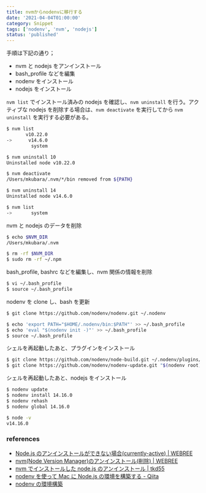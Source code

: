 ```yaml
---
title: nvmからnodenvに移行する
date: '2021-04-04T01:00:00'
category: Snippet
tags: ['nodenv', 'nvm', 'nodejs']
status: 'published'
---
```


手順は下記の通り；

- nvm と nodejs をアンインストール
- bash_profile などを編集
- nodenv をインストール
- nodejs をインストール

`nvm list` でインストール済みの nodejs を確認し、`nvm uninstall` を行う。アクティブな nodejs を削除する場合は、`nvm deactivate` を実行してから `nvm uninstall` を実行する必要がある。

```bash
$ nvm list
       v10.22.0
->      v14.6.0
         system

$ nvm uninstall 10
Uninstalled node v10.22.0

$ nvm deactivate
/Users/mkubara/.nvm/*/bin removed from ${PATH}

$ nvm uninstall 14
Uninstalled node v14.6.0

$ nvm list
->       system
```

nvm と nodejs のデータを削除

```bash
$ echo $NVM_DIR
/Users/mkubara/.nvm

$ rm -rf $NVM_DIR
$ sudo rm -rf ~/.npm
```

bash_profile, bashrc などを編集し、nvm 関係の情報を削除

```bash
$ vi ~/.bash_profile
$ source ~/.bash_profile
```

nodenv を clone し、bash を更新

```bash
$ git clone https://github.com/nodenv/nodenv.git ~/.nodenv

$ echo 'export PATH="$HOME/.nodenv/bin:$PATH"' >> ~/.bash_profile
$ echo 'eval "$(nodenv init -)"' >> ~/.bash_profile
$ source ~/.bash_profile
```

シェルを再起動したあと、プラグインをインストール

```bash
$ git clone https://github.com/nodenv/node-build.git ~/.nodenv/plugins/node-build
$ git clone https://github.com/nodenv/nodenv-update.git "$(nodenv root)"/plugins/nodenv-update
```

シェルを再起動したあと、nodejs をインストール

```bash
$ nodenv update
$ nodenv install 14.16.0
$ nodenv rehash
$ nodenv global 14.16.0

$ node -v
v14.16.0
```

### references

- [Node.js のアンインストールができない場合(currently-active) | WEBREE](https://webree.jp/article/nodejs-uninstall-currently-active/)
- [nvm(Node Version Manager)のアンインストール(削除) | WEBREE](https://webree.jp/article/nvm-uninstall/)
- [nvm でインストールした node.js のアンインストール | tkd55](https://www.tkd55.net/?p=1311)
- [nodenv を使って Mac に Node.js の環境を構築する - Qiita](https://qiita.com/1000ch/items/41ea7caffe8c42c5211c)
- [nodenv の環境構築](https://qiita.com/282Haniwa/items/a764cf7ef03939e4cbb1)
